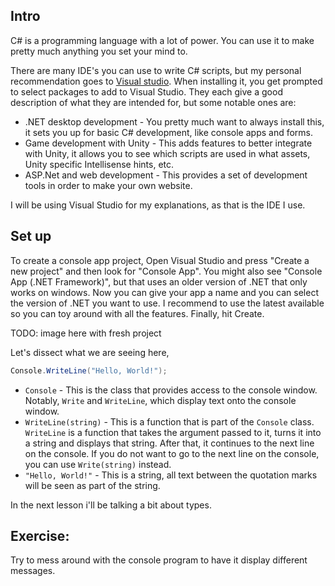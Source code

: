## Intro
C# is a programming language with a lot of power. You can use it to make pretty much anything you set your mind to.

There are many IDE's you can use to write C# scripts, but my personal recommendation goes to [Visual studio](https://visualstudio.microsoft.com/vs/). When installing it, you get prompted to select packages to add to Visual Studio. They each give a good description of what they are intended for, but some notable ones are:
* .NET desktop development - You pretty much want to always install this, it sets you up for basic C# development, like console apps and forms.
* Game development with Unity - This adds features to better integrate with Unity, it allows you to see which scripts are used in what assets, Unity specific Intellisense hints, etc.
* ASP&#46;Net and web development - This provides a set of development tools in order to make your own website.

I will be using Visual Studio for my explanations, as that is the IDE I use.

## Set up
To create a console app project, Open Visual Studio and press "Create a new project" and then look for "Console App". You might also see "Console App (.NET Framework)", but that uses an older version of .NET that only works on windows. Now you can give your app a name and you can select the version of .NET you want to use. I recommend to use the latest available so you can toy around with all the features. Finally, hit Create.

TODO: image here with fresh project

Let's dissect what we are seeing here,
```cs
Console.WriteLine("Hello, World!");
```
* `Console` - This is the class that provides access to the console window. Notably, `Write` and `WriteLine`, which display text onto the console window.
* `WriteLine(string)` - This is a function that is part of the `Console` class. `WriteLine` is a function that takes the argument passed to it, turns it into a string and displays that string. After that, it continues to the next line on the console. If you do not want to go to the next line on the console, you can use `Write(string)` instead.
* `"Hello, World!"` - This is a string, all text between the quotation marks will be seen as part of the string.

In the next lesson i'll be talking a bit about types.

## Exercise:
Try to mess around with the console program to have it display different messages. 